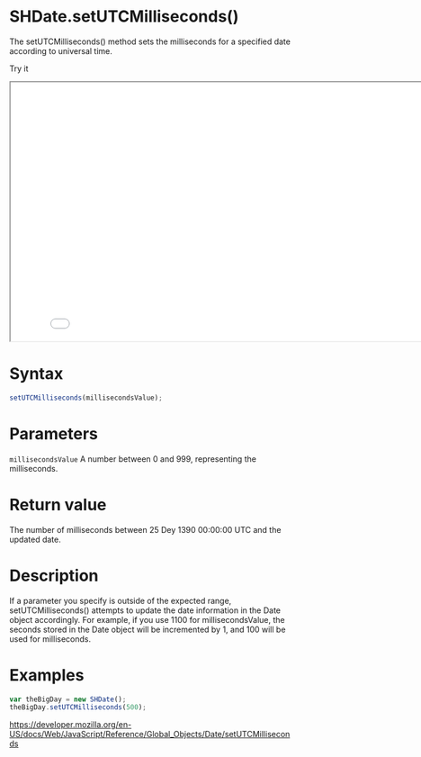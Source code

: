 # SHDate.setUTCMilliseconds()

The setUTCMilliseconds() method sets the milliseconds for a specified date according to universal time.

Try it

<iframe style="width: 830px; height: 460px;" src="/SHDateTime-js/examples/live.html?function=getHours" title="MDN Web Docs Interactive Example" loading="lazy"></iframe>
<br/>

# Syntax

```js
setUTCMilliseconds(millisecondsValue);
```

# Parameters

<code>millisecondsValue</code>
A number between 0 and 999, representing the milliseconds.

# Return value

The number of milliseconds between 25 Dey 1390 00:00:00 UTC and the updated date.

# Description

If a parameter you specify is outside of the expected range, setUTCMilliseconds() attempts to update the date information in the Date object accordingly. For example, if you use 1100 for millisecondsValue, the seconds stored in the Date object will be incremented by 1, and 100 will be used for milliseconds.

# Examples

```js
var theBigDay = new SHDate();
theBigDay.setUTCMilliseconds(500);
```

https://developer.mozilla.org/en-US/docs/Web/JavaScript/Reference/Global_Objects/Date/setUTCMilliseconds
